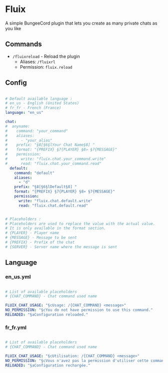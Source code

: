 # Fluix

A simple BungeeCord plugin that lets you create as many private chats as you like

## Commands

- `/fluixreload` - Reload the plugin
  - Aliases: `/fluixrl`
  - Permission: `fluix.reload`

## Config

```yaml

# Default available language :
# en_us - English (United States)
# fr_fr - French (France)
language: "en_us"

chat:
#  anyname:
#    command: "your_command"
#    aliases:
#      - "your_alias"
#    prefix: "§8[§6§lYour Chat Name§8] "
#    format: "{PREFIX} §7{PLAYER} §8» §7{MESSAGE}"
#    permission:
#      write: "fluix.chat.your_command.write"
#      read: "fluix.chat.your_command.read"
  default:
    command: "default"
    aliases:
      - "d"
    prefix: "§8[§6§lDefault§8] "
    format: "{PREFIX} §7{PLAYER} §8» §7{MESSAGE}"
    permission:
      write: "fluix.chat.default.write"
      read: "fluix.chat.default.read"


# Placeholders :
# Placeholders are used to replace the value with the actual value.
# It is only available in the format section.
# {PLAYER} - Player name
# {MESSAGE} - Message to be sent
# {PREFIX} - Prefix of the chat
# {SERVER} - Server name where the message is sent
```

## Language

### en_us.yml
```yaml

# List of available placeholders
# {CHAT_COMMAND} - Chat command used name

FLUIX_CHAT_USAGE: "§cUsage: /{CHAT_COMMAND} <message>"
NO_PERMISSION: "§cYou do not have permission to use this command."
RELOADED: "§aConfiguration reloaded."

```

### fr_fr.yml
```yaml

# List of available placeholders
# {CHAT_COMMAND} - Chat command used name

FLUIX_CHAT_USAGE: "§cUtilisation: /{CHAT_COMMAND} <message>"
NO_PERMISSION: "§cVous n'avez pas la permission d'utiliser cette commande."
RELOADED: "§aConfiguration rechargée."

```
